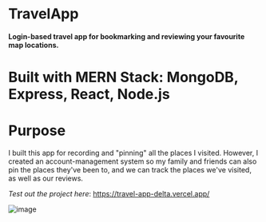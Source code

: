 # TravelApp
#### Login-based travel app for bookmarking and reviewing your favourite map locations. 

# Built with MERN Stack: MongoDB, Express, React, Node.js

# Purpose
I built this app for recording and "pinning" all the places I visited. However, I created an account-management system so my family and friends can also pin the places they've been to, and we can track the places we've visited, as well as our reviews.

*Test out the project here*: https://travel-app-delta.vercel.app/

![image](https://user-images.githubusercontent.com/43831507/139302077-dd7cb16f-c48c-417f-b0b9-2eb272905ed7.png)
